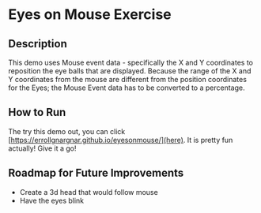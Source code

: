 # Eyes on Mouse Exercise

## Description
This demo uses Mouse event data - specifically the X and Y coordinates to reposition the eye balls that are displayed. Because the range of the X and Y coordinates from the mouse are different from the position coordinates for the Eyes; the Mouse Event data has to be converted to a percentage.

## How to Run
The try this demo out, you can click [https://errollgnargnar.github.io/eyesonmouse/](here). It is pretty fun actually! Give it a go!

## Roadmap for Future Improvements
- Create a 3d head that would follow mouse 
- Have the eyes blink

